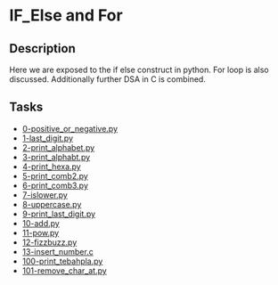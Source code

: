 # IF_Else and For

## Description
Here we are exposed to the if else construct in python. For loop is also discussed.
Additionally further DSA in C is combined.

## Tasks
* [0-positive_or_negative.py](0-positive_or_negative.py)
* [1-last_digit.py](1-last_digit.py)
* [2-print_alphabet.py](2-print_alphabet.py)
* [3-print_alphabt.py](3-print_alphabt.py)
* [4-print_hexa.py](4-print_hexa.py)
* [5-print_comb2.py](5-print_comb2.py)
* [6-print_comb3.py](6-print_comb3.py)
* [7-islower.py](7-islower.py)
* [8-uppercase.py](8-uppercase.py)
* [9-print_last_digit.py](9-print_last_digit.py)
* [10-add.py](10-add.py)
* [11-pow.py](11-pow.py)
* [12-fizzbuzz.py](12-fizzbuzz.py)
* [13-insert_number.c](13-insert_number.c)
* [100-print_tebahpla.py](100-print_tebahpla.py)
* [101-remove_char_at.py](101-remove_char_at.py)

